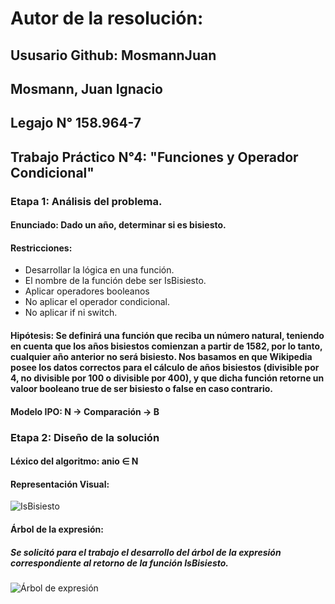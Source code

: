 # **Autor de la resolución:** 

## **Ususario Github:** MosmannJuan

## Mosmann, Juan Ignacio

## **Legajo N°** 158.964-7

## **Trabajo Práctico N°4:** "Funciones y Operador Condicional"
  
### **Etapa 1: Análisis del problema.**

#### **Enunciado:** Dado un año, determinar si es bisiesto.

#### **Restricciones:** 
- Desarrollar la lógica en una función.
- El nombre de la función debe ser IsBisiesto.
- Aplicar operadores booleanos
- No aplicar el operador condicional.
- No aplicar if ni switch.

#### **Hipótesis:** Se definirá una función que reciba un número natural, teniendo en cuenta que los años bisiestos comienzan a partir de 1582, por lo tanto, cualquier año anterior no será bisiesto. Nos basamos en que Wikipedia posee los datos correctos para el cálculo de años bisiestos (divisible por 4, no divisible por 100 o divisible por 400), y que dicha función retorne un valoor booleano **true** de ser bisiesto o **false** en caso contrario.

#### **Modelo IPO:** N → Comparación → B

### **Etapa 2: Diseño de la solución**

#### Léxico del algoritmo: anio ∈ N

#### Representación Visual:

<p align = "center">

![IsBisiesto](https://user-images.githubusercontent.com/63465251/84306954-9aad8900-ab32-11ea-803d-849cef9d5e27.jpg)

</p>

#### Árbol de la expresión:
##### Se solicitó para el trabajo el desarrollo del árbol de la expresión correspondiente al retorno de la función IsBisiesto.

<p align = "center">

![Árbol de expresión](https://user-images.githubusercontent.com/63465251/84306970-9da87980-ab32-11ea-8a9d-1b25699dd711.jpg)

</p>
